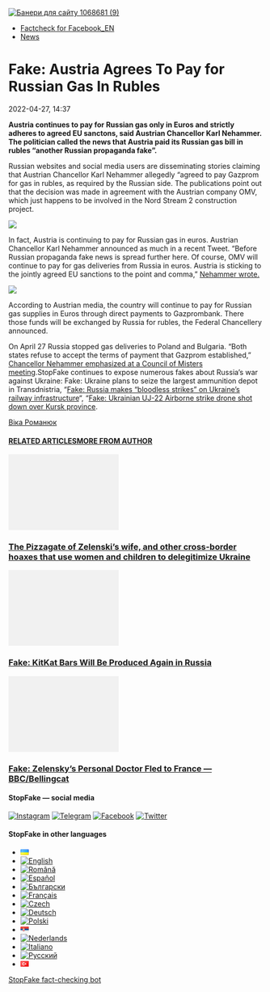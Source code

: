 [![](https://www.stopfake.org/content/uploads/2022/04/Baneri-dlya-sai-tu-1068681-9-1.png "Банери для сайту 1068681 (9)")](https://www.stopfake.org/content/uploads/2022/04/Baneri-dlya-sai-tu-1068681-9-1.png)

*   [Factcheck for Facebook\_EN](https://www.stopfake.org/en/category/factcheck-facebook-en/)
*   [News](https://www.stopfake.org/en/category/news/)

Fake: Austria Agrees To Pay for Russian Gas In Rubles
=====================================================

2022-04-27, 14:37

[](https://www.facebook.com/sharer/sharer.php?u=https%3A%2F%2Fwww.stopfake.org%2Fen%2Ffake-austria-agrees-to-pay-for-russian-gas-in-rubles%2F "Facebook")[](viber://forward?text=Fake%3A%20Austria%20Agrees%20To%20Pay%20for%20Russian%20Gas%20In%20Rubles%20https%3A%2F%2Fwww.stopfake.org%2Fen%2Ffake-austria-agrees-to-pay-for-russian-gas-in-rubles%2F "Viber")[](https://twitter.com/intent/tweet?text=Fake%3A%20Austria%20Agrees%20To%20Pay%20for%20Russian%20Gas%20In%20Rubles&url=https%3A%2F%2Fwww.stopfake.org%2Fen%2Ffake-austria-agrees-to-pay-for-russian-gas-in-rubles%2F "X")[](https://api.whatsapp.com/send?text=Fake%3A%20Austria%20Agrees%20To%20Pay%20for%20Russian%20Gas%20In%20Rubles%20https%3A%2F%2Fwww.stopfake.org%2Fen%2Ffake-austria-agrees-to-pay-for-russian-gas-in-rubles%2F "Whatsapp")[](https://www.stopfake.org/en/fake-austria-agrees-to-pay-for-russian-gas-in-rubles/)[](https://telegram.me/share/url?url=https%3A%2F%2Fwww.stopfake.org%2Fen%2Ffake-austria-agrees-to-pay-for-russian-gas-in-rubles%2F&text=Fake%3A%20Austria%20Agrees%20To%20Pay%20for%20Russian%20Gas%20In%20Rubles "Telegram")[](https://www.instagram.com/ "Instagram")

  

**Austria continues to pay for Russian gas only in Euros and strictly adheres to agreed EU sanctons, said Austrian Chancellor Karl Nehammer. The politician called the news that Austria paid its Russian gas bill in rubles “another Russian propaganda fake”.**

Russian websites and social media users are disseminating stories claiming that Austrian Chancellor Karl Nehammer allegedly “agreed to pay Gazprom for gas in rubles, as required by the Russian side. The publications point out that the decision was made in agreement with the Austrian company OMV, which just happens to be involved in the Nord Stream 2 construction project.

![](https://www.stopfake.org/content/uploads/2022/04/2022-04-27_Skrin_-Post-v-FB-1.jpeg)

In fact, Austria is continuing to pay for Russian gas in euros. Austrian Chancellor Karl Nehammer announced as much in a recent Tweet. “Before Russian propaganda fake news is spread further here. Of course, OMV will continue to pay for gas deliveries from Russia in euros. Austria is sticking to the jointly agreed EU sanctions to the point and comma,” [Nehammer wrote.](https://twitter.com/karlnehammer/status/1519236100375601152?s=21&t=YtTLvUn-O7K8AjbZgYuEhg&fbclid=IwAR0VtuB3VMIhCOKn0ZnQtHK_rNyuqV3yhKTiW1YZrSWT3FCcn7xcoKUfEPg)

![](https://www.stopfake.org/content/uploads/2022/04/2022-04-27_Skrin_Post-v-Tvittere-696x352-1.jpeg)

According to Austrian media, the country will continue to pay for Russian gas supplies in Euros through direct payments to Gazprombank. There those funds will be exchanged by Russia for rubles, the Federal Chancellery announced.

On April 27 Russia stopped gas deliveries to Poland and Bulgaria. “Both states refuse to accept the terms of payment that Gazprom established,” [Chancellor Nehammer emphasized at a Council of Misters meetin](https://orf.at/stories/3262231/)g.StopFake continues to expose numerous fakes about Russia’s war against Ukraine: Fake: Ukraine plans to seize the largest ammunition depot in Transdnistria, “[Fake: Russia makes “bloodless strikes” on Ukraine’s railway infrastructure](https://www.stopfake.org/ru/fejk-rossiya-nanosit-beskrovnye-udary-po-zheleznodorozhnoj-infrastrukture-ukrainy/)“, “[Fake: Ukrainian UJ-22 Airborne strike drone shot down over Kursk province](https://www.stopfake.org/en/fake-ukrainian-uj-22-airborne-drone-shot-down-over-kursk-province/).

  

[](https://www.facebook.com/sharer/sharer.php?u=https%3A%2F%2Fwww.stopfake.org%2Fen%2Ffake-austria-agrees-to-pay-for-russian-gas-in-rubles%2F "Facebook")[](viber://forward?text=Fake%3A%20Austria%20Agrees%20To%20Pay%20for%20Russian%20Gas%20In%20Rubles%20https%3A%2F%2Fwww.stopfake.org%2Fen%2Ffake-austria-agrees-to-pay-for-russian-gas-in-rubles%2F "Viber")[](https://twitter.com/intent/tweet?text=Fake%3A%20Austria%20Agrees%20To%20Pay%20for%20Russian%20Gas%20In%20Rubles&url=https%3A%2F%2Fwww.stopfake.org%2Fen%2Ffake-austria-agrees-to-pay-for-russian-gas-in-rubles%2F "X")[](https://api.whatsapp.com/send?text=Fake%3A%20Austria%20Agrees%20To%20Pay%20for%20Russian%20Gas%20In%20Rubles%20https%3A%2F%2Fwww.stopfake.org%2Fen%2Ffake-austria-agrees-to-pay-for-russian-gas-in-rubles%2F "Whatsapp")[](https://www.stopfake.org/en/fake-austria-agrees-to-pay-for-russian-gas-in-rubles/)[](https://telegram.me/share/url?url=https%3A%2F%2Fwww.stopfake.org%2Fen%2Ffake-austria-agrees-to-pay-for-russian-gas-in-rubles%2F&text=Fake%3A%20Austria%20Agrees%20To%20Pay%20for%20Russian%20Gas%20In%20Rubles "Telegram")[](https://www.instagram.com/ "Instagram")

[Віка Романюк](#)

#### [RELATED ARTICLES](#)[MORE FROM AUTHOR](#)

[![](data:image/png;base64,iVBORw0KGgoAAAANSUhEUgAAANoAAACWAQMAAACCSQSPAAAAA1BMVEWurq51dlI4AAAAAXRSTlMmkutdmwAAABpJREFUWMPtwQENAAAAwiD7p7bHBwwAAAAg7RD+AAGXD7BoAAAAAElFTkSuQmCC "The Pizzagate of Zelenski’s wife, and other cross-border hoaxes that use women and children to delegitimize Ukraine")](https://www.stopfake.org/en/the-pizzagate-of-zelenski-s-wife-and-other-cross-border-hoaxes-that-use-women-and-children-to-delegitimize-ukraine/ "The Pizzagate of Zelenski’s wife, and other cross-border hoaxes that use women and children to delegitimize Ukraine")

### [The Pizzagate of Zelenski’s wife, and other cross-border hoaxes that use women and children to delegitimize Ukraine](https://www.stopfake.org/en/the-pizzagate-of-zelenski-s-wife-and-other-cross-border-hoaxes-that-use-women-and-children-to-delegitimize-ukraine/ "The Pizzagate of Zelenski’s wife, and other cross-border hoaxes that use women and children to delegitimize Ukraine")

[![](data:image/png;base64,iVBORw0KGgoAAAANSUhEUgAAANoAAACWAQMAAACCSQSPAAAAA1BMVEWurq51dlI4AAAAAXRSTlMmkutdmwAAABpJREFUWMPtwQENAAAAwiD7p7bHBwwAAAAg7RD+AAGXD7BoAAAAAElFTkSuQmCC "Fake: KitKat Bars Will Be Produced Again in Russia")](https://www.stopfake.org/en/fake-kitkat-bars-will-be-produced-again-in-russia/ "Fake: KitKat Bars Will Be Produced Again in Russia")

### [Fake: KitKat Bars Will Be Produced Again in Russia](https://www.stopfake.org/en/fake-kitkat-bars-will-be-produced-again-in-russia/ "Fake: KitKat Bars Will Be Produced Again in Russia")

[![](data:image/png;base64,iVBORw0KGgoAAAANSUhEUgAAANoAAACWAQMAAACCSQSPAAAAA1BMVEWurq51dlI4AAAAAXRSTlMmkutdmwAAABpJREFUWMPtwQENAAAAwiD7p7bHBwwAAAAg7RD+AAGXD7BoAAAAAElFTkSuQmCC "Fake: Zelensky’s Personal Doctor Fled to France — BBC/Bellingcat")](https://www.stopfake.org/en/fake-zelensky-s-personal-doctor-fled-to-france-bbc-bellingcat/ "Fake: Zelensky’s Personal Doctor Fled to France — BBC/Bellingcat")

### [Fake: Zelensky’s Personal Doctor Fled to France — BBC/Bellingcat](https://www.stopfake.org/en/fake-zelensky-s-personal-doctor-fled-to-france-bbc-bellingcat/ "Fake: Zelensky’s Personal Doctor Fled to France — BBC/Bellingcat")

[](#)[](#)

#### StopFake — social media

[![Instagram](https://www.stopfake.org/content/uploads/2020/09/inAsset-1.png)](https://www.instagram.com/stopfakingnews/) [![Telegram](https://www.stopfake.org/content/uploads/2020/09/teAsset-1.png)](https://t.me/StopFake) [![Facebook](https://www.stopfake.org/content/uploads/2020/10/facebook.png)](https://www.facebook.com/stopfakeukraine) [![Twitter](https://www.stopfake.org/content/uploads/2024/03/twitter_x_new_logo_x_rounded_icon_256078.png)](https://twitter.com/StopFakingNews)

#### StopFake in other languages

*   [![Українська](data:image/png;base64,iVBORw0KGgoAAAANSUhEUgAAABAAAAALCAMAAABBPP0LAAAAb1BMVEUAhP8AfP0Ac/oAZ/UAV/B5yv9wxv5iwf1WvP1Ot/gAQOlMt/1Bs/s1rfkpqPdBsfYdovUAkciK0edqwuBautpNtdZAr9IATZr43QD8/GX6+kn5+Tr4+C329iD09BTy8g309DHguQDy8iruzwDnwwAuoRPoAAAASElEQVR4AU3MAQYDQRAF0Ve9WRAQYO5/zUgSDIxf8DQdiGR3I7v0YOLS3ns4PPt8Wq86vn6vVht7NRzG0OHRSpDb8Gt5IvjAHy/kBL+aIRygAAAAAElFTkSuQmCC)](https://www.stopfake.org/uk/fejk-avstriya-pogodilasya-platiti-za-rosijskij-gaz-u-rublyah/)
*   [![English](/content/polylang/en_US.png)](https://www.stopfake.org/en/fake-austria-agrees-to-pay-for-russian-gas-in-rubles/)
*   [![Română](/content/polylang/ro_RO.png)](https://www.stopfake.org/ro/pagina-principala/)
*   [![Español](/content/polylang/es_ES.png)](https://www.stopfake.org/es/portada/)
*   [![Български](/content/polylang/bg_BG.png)](https://www.stopfake.org/bg/fejk-avstriya-se-sglasila-da-plashha-za-ruski-gaz-v-rubli/)
*   [![Français](/content/polylang/fr_FR.png)](https://www.stopfake.org/fr/accueil/)
*   [![Czech](/content/polylang/cs_CZ.png)](https://www.stopfake.org/cz/domu/)
*   [![Deutsch](/content/polylang/de_DE.png)](https://www.stopfake.org/de/start/)
*   [![Polski](/content/polylang/pl_PL.png)](https://www.stopfake.org/pl/fake-austria-zgodzila-sie-placic-za-rosyjski-gaz-w-rublach/)
*   [![Српски језик](data:image/png;base64,iVBORw0KGgoAAAANSUhEUgAAABAAAAALCAMAAABBPP0LAAAAbFBMVEXkAADhAADbAADSAADMAADHAADzY1jnXlTcWVDBAADoNjbWMjPogFXlflTNPkL19XYAHno2grgAWqLto6TwubkAVZkwc6QAGmwAHXc1f7b19fXy8vLuxMU0frPaeHrSXWDm5ubrztDPb3Pr6+sXdtjeAAAAVklEQVR4AQXBQQqCABRAwXn5E4lo0/3vGK2SMJtJQkjUFQTRZFQd4DCw5ASYR+lr/S1Qs7XrXjtgzO6WE2Aux+b18L4H53qB57o+wybTyU7wwWw4APAHXWkRm6nRMmoAAAAASUVORK5CYII=)](https://www.stopfake.org/sr/naslovna/)
*   [![Nederlands](/content/polylang/nl_NL.png)](https://www.stopfake.org/nl/home-2/)
*   [![Italiano](/content/polylang/it_IT.png)](https://www.stopfake.org/it/home/)
*   [![Русский](/content/polylang/ru_RU.png)](https://www.stopfake.org/ru/fejk-avstriya-soglasilas-platit-za-rossijskij-gaz-v-rublyah/)
*   [![Türkçe](data:image/png;base64,iVBORw0KGgoAAAANSUhEUgAAABAAAAALCAMAAABBPP0LAAAARVBMVEX+AAD3AADwAAD+fHz9cHH7ZGT9WVn6UFDpAAD9oKD5Q0P5OTn2MzP1Kir7ubr65ub1Gxv69PTzDw/kAAD319ffAAD4iooXHQ3FAAAAYklEQVR4AT3HhW0EQRQD0Oc/KG3/dQYEYTg2O+4IQbTHydWt0fw2Sfz8Fuw51+U3On7a6/pc/as1UZLDyuq13lWOwpdPn3+v7XJiDD3DR1N87Qr5WXX9zyQ9opEIOwkmDgr/ZXASmpFRqe0AAAAASUVORK5CYII=)](https://www.stopfake.org/tr/ana-sayfa-2/)

[StopFake fact-checking bot](https://t.me/StopFakeUkraine_bot)